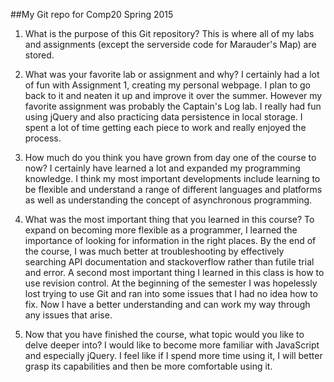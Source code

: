 ##My Git repo for Comp20 Spring 2015

1. What is the purpose of this Git repository?
	This is where all of my labs and assignments (except the serverside code for Marauder's Map) are stored.

2. What was your favorite lab or assignment and why?
	I certainly had a lot of fun with Assignment 1, creating my personal webpage. I plan to go back to it and neaten it up and improve it over the summer. However my favorite assignment was probably the Captain's Log lab. I really had fun using jQuery and also practicing data persistence in local storage. I spent a lot of time getting each piece to work and really enjoyed the process.

3. How much do you think you have grown from day one of the course to now?
	I certainly have learned a lot and expanded my programming knowledge. I think my most important developments include learning to be flexible and understand a range of different languages and platforms as well as understanding the concept of asynchronous programming.

4. What was the most important thing that you learned in this course?
	To expand on becoming more flexible as a programmer, I learned the importance of looking for information in the right places. By the end of the course, I was much better at troubleshooting by effectively searching API documentation and stackoverflow rather than futile trial and error. A second most important thing I learned in this class is how to use revision control. At the beginning of the semester I was hopelessly lost trying to use Git and ran into some issues that I had no idea how to fix. Now I have a better understanding and can work my way through any issues that arise.

5. Now that you have finished the course, what topic would you like to delve deeper into?
	I would like to become more familiar with JavaScript and especially jQuery. I feel like if I spend more time using it, I will better grasp its capabilities and then be more comfortable using it.
